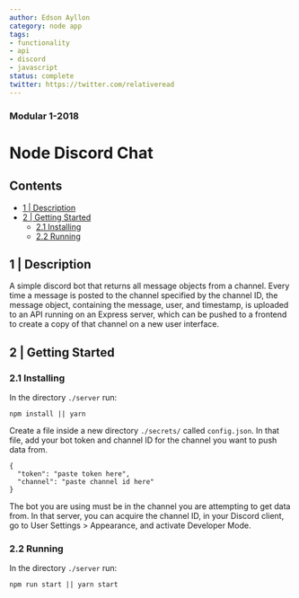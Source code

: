 ```yaml
---
author: Edson Ayllon
category: node app
tags: 
- functionality
- api
- discord
- javascript
status: complete
twitter: https://twitter.com/relativeread
---
```


### Modular 1-2018 

# Node Discord Chat

## Contents

- [1 | Description](#1--description)
- [2 | Getting Started](#2--getting-started)
  - [2.1 Installing](#21-installing)
  - [2.2 Running](#22-running)

## 1 | Description

A simple discord bot that returns all message objects from a channel. Every time a message is posted to the channel specified by the channel ID, the message object, containing the message, user, and timestamp, is uploaded to an API running on an Express server, which can be pushed to a frontend to create a copy of that channel on a new user interface.

## 2 | Getting Started

### 2.1 Installing

In the directory `./server` run:

```
npm install || yarn
```

Create a file inside a new directory `./secrets/` called `config.json`. In that file, add your bot token and channel ID for the channel you want to push data from.

```
{
  "token": "paste token here",
  "channel": "paste channel id here"
}
```

The bot you are using must be in the channel you are attempting to get data from. In that server, you can acquire the channel ID, in your Discord client, go to User Settings > Appearance, and activate Developer Mode.

### 2.2 Running

In the directory `./server` run:

```
npm run start || yarn start
```
